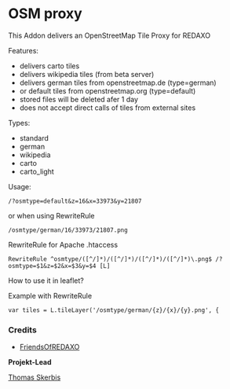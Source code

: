 # OSM proxy
This Addon delivers an OpenStreetMap Tile Proxy for REDAXO

Features: 

- delivers carto tiles
- delivers wikipedia tiles (from beta server) 
- delivers german tiles from openstreetmap.de (type=german) 
- or default tiles from openstreetmap.org (type=default)
- stored files will be deleted afer 1 day
- does not accept direct calls of tiles from external sites

Types: 
- standard
- german
- wikipedia
- carto
- carto_light

Usage:

`/?osmtype=default&z=16&x=33973&y=21807`

or when using RewriteRule 

`/osmtype/german/16/33973/21807.png`

RewriteRule for Apache .htaccess
 
`RewriteRule ^osmtype/([^/]*)/([^/]*)/([^/]*)/([^/]*)\.png$ /?osmtype=$1&z=$2&x=$3&y=$4 [L]` 

How to use it in leaflet?

Example with RewriteRule

`var tiles = L.tileLayer('/osmtype/german/{z}/{x}/{y}.png', {`


### Credits

- [FriendsOfREDAXO](https://github.com/FriendsOfREDAXO)

**Projekt-Lead**

[Thomas Skerbis](https://github.com/skerbis)
